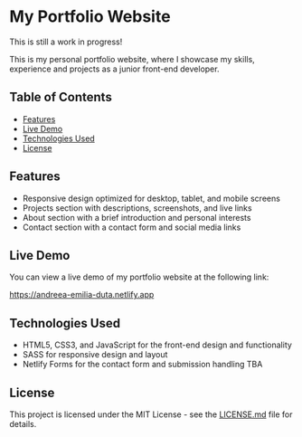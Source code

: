 # My Portfolio Website

This is still a work in progress!

This is my personal portfolio website, where I showcase my skills, experience and projects as a junior front-end developer.

## Table of Contents

- [Features](#features)
- [Live Demo](#live-demo)
- [Technologies Used](#technologies-used)
- [License](#license)

## Features

- Responsive design optimized for desktop, tablet, and mobile screens
- Projects section with descriptions, screenshots, and live links
- About section with a brief introduction and personal interests
- Contact section with a contact form and social media links

## Live Demo

You can view a live demo of my portfolio website at the following link:

https://andreea-emilia-duta.netlify.app

## Technologies Used

- HTML5, CSS3, and JavaScript for the front-end design and functionality
- SASS for responsive design and layout
- Netlify Forms for the contact form and submission handling TBA

## License

This project is licensed under the MIT License - see the [LICENSE.md](LICENSE.md) file for details.
